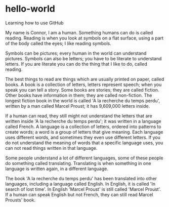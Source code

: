 # hello-world
Learning how to use GitHub

My name is Connor, I am a human. Something humans can do is called reading.
Reading is when you look at symbols on a flat surface, using a part of the body called the eyes; I like reading symbols.

Symbols can be pictures; every human in the world can understand pictures.
Symbols can also be letters; you have to be literate to understand letters.
If you are literate you can do the thing that I like to do, called reading.

The best things to read are things which are usually printed on paper, called books.
A book is a collection of letters, letters represent speech; when you speak you can tell a story.
Some books are stories; they are called fiction. Other books have information in them; they are called non-fiction.
The longest fiction book in the world is called 'A la recherche du temps perdu', written by a man called Marcel Proust; it has 9,609,000 letters inside.

If a human can read, they still might not understand the letters that are written inside 'A la recherche du temps perdu'; it was written in a language called French.
A language is a collection of letters, ordered into patterns to create words; a word is a group of letters that give meaning.
Each language uses different words, and sometimes they even use different letters.
If you do not understand the meaning of words that a specific language uses, you can not read things written in that language.

Some people understand a lot of different languages, some of these people do something called translating.
Translating is when something in one language is written again, in a different language.

The book 'A la recherche du temps perdu' has been translated into other languages, including a language called English.
In English, it is called 'In search of lost time'. In English 'Marcel Proust' is still called 'Marcel Proust'.
If a human can speak English but not French, they can still read Marcel Prousts' book.

